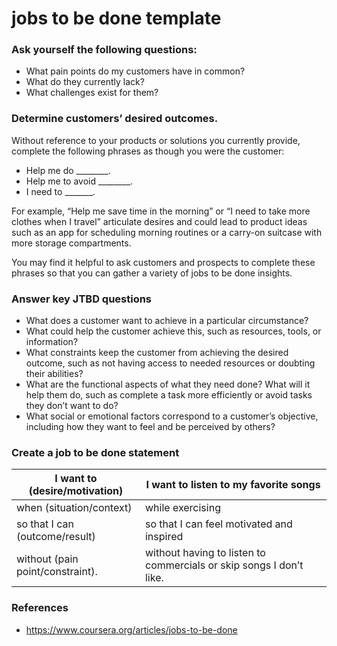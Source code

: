 # jobs to be done template

### Ask yourself the following questions: 

- What pain points do my customers have in common? 
- What do they currently lack? 
- What challenges exist for them? 

### Determine customers’ desired outcomes. 

Without reference to your products or solutions you currently provide, complete the following phrases as though you were the customer: 
 
- Help me do ________. 
- Help me to avoid ________.
- I need to _______. 

For example, “Help me save time in the morning” or “I need to take more clothes when I travel” articulate desires and could lead to product ideas such as an app for scheduling morning routines or a carry-on suitcase with more storage compartments. 

You may find it helpful to ask customers and prospects to complete these phrases so that you can gather a variety of jobs to be done insights.  

### Answer key JTBD questions

- What does a customer want to achieve in a particular circumstance? 
- What could help the customer achieve this, such as resources, tools, or information? 
- What constraints keep the customer from achieving the desired outcome, such as not having access to needed resources or doubting their abilities? 
- What are the functional aspects of what they need done? What will it help them do, such as complete a task more efficiently or avoid tasks they don’t want to do? 
- What social or emotional factors correspond to a customer’s objective, including how they want to feel and be perceived by others?

### Create a job to be done statement

| I want to (desire/motivation)    | I want to listen to my favorite songs                        |
| -------------------------------- | ------------------------------------------------------------ |
| when (situation/context)         | while exercising                                             |
| so that I can (outcome/result)   | so that I can feel motivated and inspired                    |
| without (pain point/constraint). | without having to listen to commercials or skip songs I don’t like. |


### References

- https://www.coursera.org/articles/jobs-to-be-done